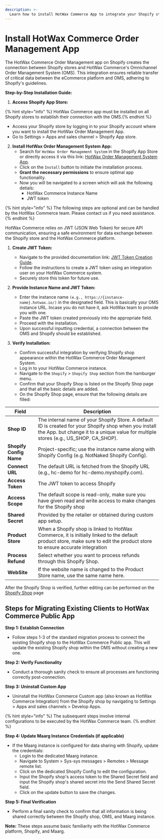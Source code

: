 ```yaml
---
description: >-
  Learn how to install HotWax Commerce App to integrate your Shopify store with HotWax Commerce's Order Management System
---
```


# Install HotWax Commerce Order Management App

The HotWax Commerce Order Management app on Shopify creates the connection between Shopify stores and HotWax Commerce's Omnichannel Order Management System (OMS). This integration ensures reliable transfer of critical data between the eCommerce platform and OMS, adhering to Shopify's guidelines.

**Step-by-Step Installation Guide:**

1. **Access Shopify App Store:**

{% hint style="info" %}
HotWax Commerce app must be installed on all Shopify stores to establish their connection with the OMS.{% endhint %}

   - Access your Shopify store by logging in to your Shopify account where you want to install the HotWax Order Management App.
   - Go to Settings > Apps and sales channel > Shopify App store.

2. **Install HotWax Order Management System App:**
   - Search for `HotWax Order Management System` in the Shopify App Store or directly access it via this link: [HotWax Order Management System App](https://apps.shopify.com/hotwax-order-management).
   - Click on the `Install` button to initiate the installation process.
   - **Grant the necessary permissions** to ensure optimal app functionality. 
   - Now you will be navigated to a screen which will ask the following detials:
     - HotWax Commerce Instance Name
     - JWT token

{% hint style="info" %}
The following steps are optional and can be handled by the HotWax Commerce team. Please contact us if you need assistance.{% endhint %}

HotWax Commerce relies on JWT (JSON Web Token) for secure API communication, ensuring a safe environment for data exchange between the Shopify store and the HotWax Commerce platform.

1. **Create JWT Token:**
   - Navigate to the provided documentation link: [JWT Token Creation Guide](https://docs.hotwax.co/documents/v/integrate-with-hotwax/hotwax-commerce-api-and-data-feeds/initial-api-authentication).
   - Follow the instructions to create a JWT token using an integration user on your HotWax Commerce system.
   - Securely store this token for future use.

2. **Provide Instance Name and JWT Token:**
   - Enter the instance name ```(e.g., https://{instance-name}.hotwax.io/)``` in the designated field. This is basically your OMS instance URL. Incase you do not have it, ask HotWax team to provide you with one.
   - Paste the JWT token created previously into the appropriate field.
   - Proceed with the installation.
   - Upon successful inputting credential, a connection between the OMS and Shopify should be established.

3. **Verify Installation:**
   - Confirm successful integration by verifying Shopify shop appearance within the HotWax Commerce Order Management System.
   - Log in to your HotWax Commerce instance.
   - Navigate to the `Shopify` > `Shopify Shop` section from the hamburger menu.
   - Confirm that your Shopify Shop is listed on the Shopify Shop page and that all the basic details are added.
   - On the Shopify Shop page, ensure that the following details are filled:


| Field                   | Description                                                                                                                                     |
| ----------------------- | ----------------------------------------------------------------------------------------------------------------------------------------------- |
| **Shop ID**             | The internal name of your Shopify Store. A default ID is created for your Shopify shop when you install the App. but change it to a unique value for multiple stores (e.g., US\_SHOP, CA\_SHOP). |
| **Shopify Config Name** | Project-specific; use the instance name along with Shopify Config (e.g. NotNaked Shopify Config).                                               |
| **Connect URL**         | The default URL is fetched from the Shopify URL (e.g., hc-demo for hc-demo.myshopify.com).                                                      |
| **Access Token**        | The JWT token to access Shopify                                                                                 |
| **Access Scope**        | The default scope is read-only, make sure you have given read and write access to make changes for the Shopify shop                                                             |
| **Shared Secret**       | Provided by the retailer or obtained during custom app setup.                                                                                   |
| **Product Store**       | When a Shopify shop is linked to HotWax Commerce, it is initially linked to the default product store, make sure to edit the product store to ensure accurate integration                                                                                            |
| **Process Refund**      | Select whether you want to process refunds through this Shopify Shop.                                                                           |
| **WebSite**             | If the website name is changed to the Product Store name, use the same name here.                                                               |

After the Shopify Shop is verified, further editing can be performed on the [Shopify Shop](integration-mapping.md) page


## Steps for Migrating Existing Clients to HotWax Commerce Public App

**Step 1: Establish Connection**
* Follow steps 1-3 of the standard migration process to connect the existing Shopify shop to the HotWax Commerce Public app. This will update the existing Shopify shop within the OMS without creating a new one.

**Step 2: Verify Functionality**
* Conduct a thorough sanity check to ensure all processes are functioning correctly post-connection.

**Step 3: Uninstall Custom App**
* Uninstall the HotWax Commerce Custom app (also known as HotWax Commerce Integration) from the Shopify shop by navigating to Settings > Apps and sales channels > Develop Apps.

{% hint style="info" %}
The subsequent steps involve internal configurations to be executed by the HotWax Commerce team. {% endhint %}

**Step 4: Update Maarg Instance Credentials (if applicable)**
* If the Maarg instance is configured for data sharing with Shopify, update the credentials:
  * Login to the dedicated Maarg instance.
  * Navigate to System > Sys-sys messages > Remotes > Message remote list.
  * Click on the dedicated Shopify Config to edit the configuration.
  * Input the Shopify shop's access token to the Shared Secret field and input the Shopify shop's shared secret into the Send Shared Secret field. 
  * Click on the update button to save the changes.

**Step 5: Final Verification**
* Perform a final sanity check to confirm that all information is being shared correctly between the Shopify shop, OMS, and Maarg instance.

**Note:** These steps assume basic familiarity with the HotWax Commerce platform, Shopify, and Maarg. 
